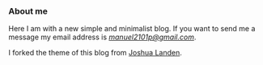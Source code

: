 ### About me

Here I am with a new simple and minimalist blog. If you want to send me a message my email address is *manuel2101p@gmail.com*.

I forked the theme of this blog from [Joshua Landen](https://github.com/joshualande/joshualande.github.io).
